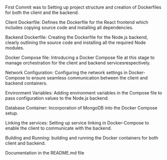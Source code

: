First Commit was to Setting up project structure and creation of Dockerfiles for both the client and the backend.

Client Dockerfile: Defines the Dockerfile for the React frontend which includes copying source code and installing all dependencies.

Backend Dockerfile: Creating the Dockerfile for the Node.js backend, clearly outlining the source code and installing all the required Node modules.

Docker Compose file: Introducing a Docker Compose file at this stage to manage orchestration for the client and backend servicesrespectively.

Network Configuration: Configuring the network settings in Docker-Compose to ensure seamless communication between the client and backend containers.

Environment Variables: Adding environment variables in the Compose file to pass configuration values to the Node.js backend.

Database Container: Incorporation of MongoDB into the Docker Compose setup.

Linking the services: Setting up service linking in Docker-Compose to enable the client to communicate with the backend.

Building and Running: building and running the Docker containers for both client and backend.

Documentation in the README.md file 